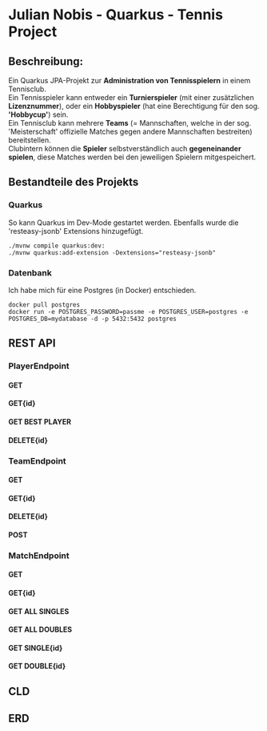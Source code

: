 # Julian Nobis - Quarkus - Tennis Project
## Beschreibung:
Ein Quarkus JPA-Projekt zur <strong>Administration von Tennisspielern</strong> in einem Tennisclub.<br>Ein Tennisspieler kann entweder ein <strong>Turnierspieler</strong> (mit einer zusätzlichen <strong>Lizenznummer</strong>), oder ein <strong>Hobbyspieler</strong> (hat eine Berechtigung für den sog. <strong>'Hobbycup'</strong>) sein. <br>Ein Tennisclub kann mehrere <strong>Teams</strong> (= Mannschaften, welche in der sog. 'Meisterschaft' offizielle Matches gegen andere Mannschaften bestreiten) bereitstellen.<br>Clubintern können die <strong>Spieler</strong> selbstverständlich auch <strong>gegeneinander spielen</strong>, diese Matches werden bei den jeweiligen Spielern mitgespeichert. 

## Bestandteile des Projekts

### Quarkus
So kann Quarkus im Dev-Mode gestartet werden. Ebenfalls wurde die 'resteasy-jsonb' Extensions hinzugefügt.
````
./mvnw compile quarkus:dev:
./mvnw quarkus:add-extension -Dextensions="resteasy-jsonb"
````

### Datenbank
Ich habe mich für eine Postgres (in Docker) entschieden.
````
docker pull postgres
docker run -e POSTGRES_PASSWORD=passme -e POSTGRES_USER=postgres -e POSTGRES_DB=mydatabase -d -p 5432:5432 postgres
````

## REST API

### PlayerEndpoint
#### GET

#### GET{id}

#### GET BEST PLAYER

#### DELETE{id}

### TeamEndpoint
#### GET

#### GET{id}

#### DELETE{id}

#### POST

### MatchEndpoint
#### GET

#### GET{id}

#### GET ALL SINGLES

#### GET ALL DOUBLES

#### GET SINGLE{id}

#### GET DOUBLE{id}

## CLD 

## ERD

